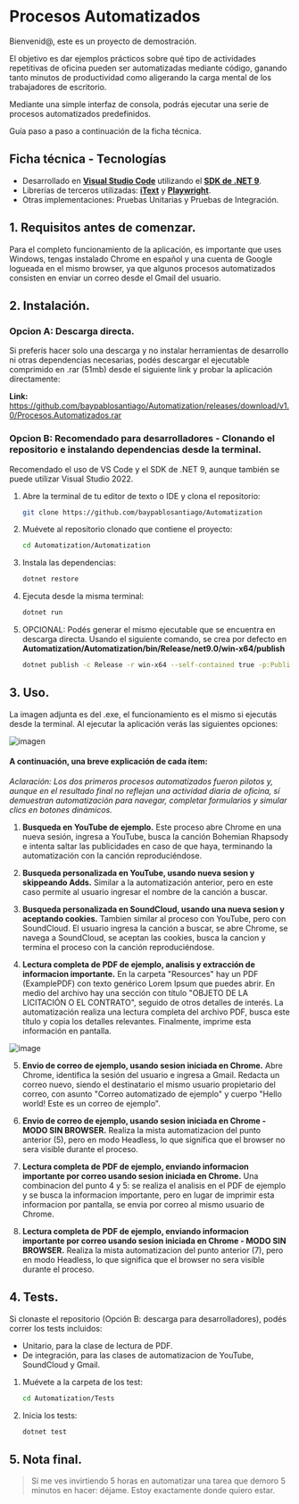 # Procesos Automatizados

Bienvenid@, este es un proyecto de demostración.

El objetivo es dar ejemplos prácticos sobre qué tipo de actividades repetitivas de oficina pueden ser automatizadas mediante código, ganando tanto minutos de productividad como aligerando la carga mental de los trabajadores de escritorio.

Mediante una simple interfaz de consola, podrás ejecutar una serie de procesos automatizados predefinidos.

Guía paso a paso a continuación de la ficha técnica.

## Ficha técnica - Tecnologías

- Desarrollado en **[Visual Studio Code](https://code.visualstudio.com/)** utilizando el **[SDK de .NET 9](https://dotnet.microsoft.com/es-es/download/dotnet/9.0)**.
- Librerías de terceros utilizadas: **[iText](https://itextpdf.com/)** y **[Playwright](https://playwright.dev/dotnet/docs/intro)**.
- Otras implementaciones: Pruebas Unitarias y Pruebas de Integración. 


## 1. Requisitos antes de comenzar.
Para el completo funcionamiento de la aplicación, es importante que uses Windows, tengas instalado Chrome en español y una cuenta de Google logueada en el mismo browser, ya que algunos procesos automatizados consisten en enviar un correo desde el Gmail del usuario.

##  2. Instalación.
### Opcion A: Descarga directa.

Si preferís hacer solo una descarga y no instalar herramientas de desarrollo ni otras dependencias necesarias, podés descargar el ejecutable comprimido en .rar (51mb) desde el siguiente link y probar la aplicación directamente:

**Link:** https://github.com/baypablosantiago/Automatization/releases/download/v1.0/Procesos.Automatizados.rar

### Opcion B: Recomendado para desarrolladores - Clonando el repositorio e instalando dependencias desde la terminal. 

Recomendado el uso de VS Code y el SDK de .NET 9, aunque también se puede utilizar Visual Studio 2022. 
1. Abre la terminal de tu editor de texto o IDE y clona el repositorio:
   ```sh
   git clone https://github.com/baypablosantiago/Automatization
    ```
2. Muévete al repositorio clonado que contiene el proyecto:
    ```sh
   cd Automatization/Automatization
    ```
3. Instala las dependencias:
    ```sh
   dotnet restore
    ```   
4. Ejecuta desde la misma terminal:
    ```sh
   dotnet run
    ```
5. OPCIONAL: Podés generar el mismo ejecutable que se encuentra en descarga directa. Usando el siguiente comando, se crea por defecto en **Automatization/Automatization/bin/Release/net9.0/win-x64/publish**
    ```sh
   dotnet publish -c Release -r win-x64 --self-contained true -p:PublishSingleFile=true
    ```


## 3. Uso.
La imagen adjunta es del .exe, el funcionamiento es el mismo si ejecutás desde la terminal. Al ejecutar la aplicación verás las siguientes opciones:

![imagen](https://github.com/user-attachments/assets/8d7649d9-90e1-43ea-b01f-01a540df256c)

#### A continuación, una breve explicación de cada ítem:

*Aclaración: Los dos primeros procesos automatizados fueron pilotos y, aunque en el resultado final no reflejan una actividad diaria de oficina, sí demuestran automatización para navegar, completar formularios y simular clics en botones dinámicos.*

1.  **Busqueda en YouTube de ejemplo.**
Este proceso abre Chrome en una nueva sesión, ingresa a YouTube, busca la canción Bohemian Rhapsody e intenta saltar las publicidades en caso de que haya, terminando la automatización con la canción reproduciéndose.

2. **Busqueda personalizada en YouTube, usando nueva sesion y skippeando Adds.**
Similar a la automatización anterior, pero en este caso permite al usuario ingresar el nombre de la canción a buscar.

3. **Busqueda personalizada en SoundCloud, usando una nueva sesion y aceptando cookies.**
Tambien similar al proceso con YouTube, pero con SoundCloud. El usuario ingresa la canción a buscar, se abre Chrome, se navega a SoundCloud, se aceptan las cookies, busca la cancion y termina el proceso con la canción reproduciéndose.

4. **Lectura completa de PDF de ejemplo, analisis y extracción de informacion importante.**
En la carpeta "Resources" hay un PDF (ExamplePDF) con texto genérico Lorem Ipsum que puedes abrir. En medio del archivo hay una sección con título "OBJETO DE LA LICITACIÓN O EL CONTRATO", seguido de otros detalles de interés. La automatización realiza una lectura completa del archivo PDF, busca este título y copia los detalles relevantes. Finalmente, imprime esta información en pantalla.

![image](https://github.com/user-attachments/assets/a71f9a61-0ce4-46b1-a23b-31346de1229a)

5. **Envio de correo de ejemplo, usando sesion iniciada en Chrome.**
Abre Chrome, identifica la sesión del usuario e ingresa a Gmail. Redacta un correo nuevo, siendo el destinatario el mismo usuario propietario del correo, con asunto "Correo automatizado de ejemplo" y cuerpo "Hello world! Este es un correo de ejemplo".

6. **Envio de correo de ejemplo, usando sesion iniciada en Chrome - MODO SIN BROWSER.**
Realiza la mista automatizacion del punto anterior (5), pero en modo Headless, lo que significa que el browser no sera visible durante el proceso.

7. **Lectura completa de PDF de ejemplo, enviando informacion importante por correo usando sesion iniciada en Chrome.**
Una combinacion del punto 4 y 5: se realiza el analisis en el PDF de ejemplo y se busca la informacion importante, pero en lugar de imprimir esta informacion por pantalla, se envia por correo al mismo usuario de Chrome.

8. **Lectura completa de PDF de ejemplo, enviando informacion importante por correo usando sesion iniciada en Chrome - MODO SIN BROWSER.**
Realiza la mista automatizacion del punto anterior (7), pero en modo Headless, lo que significa que el browser no sera visible durante el proceso.

##  4. Tests.

Si clonaste el repositorio (Opción B: descarga para desarrolladores), podés correr los tests incluidos:
- Unitario, para la clase de lectura de PDF.
- De integración, para las clases de automatizacion de YouTube, SoundCloud y Gmail.

1. Muévete a la carpeta de los test:
   ```sh
   cd Automatization/Tests
    ```
2. Inicia los tests:
    ```sh
   dotnet test
    ```

##  5. Nota final.

> Si me ves invirtiendo 5 horas en automatizar
> una tarea que demoro 5 minutos en hacer:
> déjame.
> Estoy exactamente donde quiero estar.
